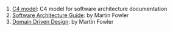 1. [C4 model](https://www.ibm.com/garage/method/practices/code/c4-model-for-software-architecture/): C4 model for software architecture documentation
2. [Software Architecture Guide](https://martinfowler.com/architecture/): by Martin Fowler
3. [Domain Driven Design](https://martinfowler.com/bliki/DomainDrivenDesign.html): by Martin Fowler